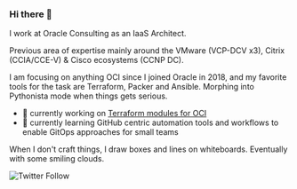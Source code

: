 ### Hi there 👋

I work at Oracle Consulting as an IaaS Architect.

Previous area of expertise mainly around the VMware (VCP-DCV x3), Citrix (CCIA/CCE-V) & Cisco ecosystems (CCNP DC).

I am focusing on anything OCI since I joined Oracle in 2018, and my favorite tools for the task are Terraform, Packer and Ansible. Morphing into Pythonista mode when things gets serious.

- 🔭 currently working on [Terraform modules for OCI](https://registry.terraform.io/browse/modules?provider=oci)
- 🌱 currently learning GitHub centric automation tools and workflows to enable GitOps approaches for small teams

When I don't craft things, I draw boxes and lines on whiteboards. Eventually with some smiling clouds.

<!--
**kral2/kral2** is a ✨ _special_ ✨ repository because its `README.md` (this file) appears on your GitHub profile.

Here are some ideas to get you started:

- 🔭 I’m currently working on ...
- 🌱 I’m currently learning ...
- 👯 I’m looking to collaborate on ...
- 🤔 I’m looking for help with ...
- 💬 Ask me about ...
- 📫 How to reach me: ...
- ⚡ Fun fact: ...
-->

![Twitter Follow](https://img.shields.io/twitter/follow/kraltwo?style=for-the-badge)
